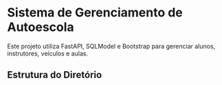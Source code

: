 # Sistema de Gerenciamento de Autoescola

Este projeto utiliza FastAPI, SQLModel e Bootstrap para gerenciar alunos, instrutores, veículos e aulas.

## Estrutura do Diretório
